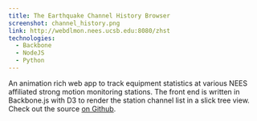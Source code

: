 ```yaml
---
title: The Earthquake Channel History Browser
screenshot: channel_history.png
link: http://webdlmon.nees.ucsb.edu:8080/zhst
technologies:
  - Backbone
  - NodeJS
  - Python
---
```


An animation rich web app to track equipment statistics at various NEES affiliated strong motion monitoring stations. The front end is written in Backbone.js with D3 to render the station channel list in a slick tree view. Check out the source [on Github](https://github.com/zigzackattack/channel-history).
